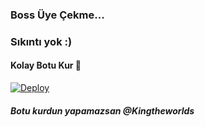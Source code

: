 ### Boss Üye Çekme...


### Sıkıntı yok :) 

#### Kolay Botu Kur 🤫

[![Deploy](https://www.herokucdn.com/deploy/button.svg)](https://heroku.com/deploy?template=https://github.com/kostok20/UserAdder)

##### Botu kurdun yapamazsan @Kingtheworlds

